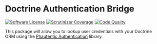 # Doctrine Authentication Bridge

[![Software License](https://img.shields.io/badge/license-MIT-brightgreen.svg?style=flat-square)](LICENSE)
[![Scrutinizer Coverage](https://img.shields.io/scrutinizer/coverage/g/Phauthentic/authentication-doctrine/master.svg?style=flat-square)](https://scrutinizer-ci.com/g/Phauthentic/authentication-doctrine/)
[![Code Quality](https://img.shields.io/scrutinizer/g/Phauthentic/authentication-doctrine/master.svg?style=flat-square)](https://scrutinizer-ci.com/g/Phauthentic/authentication-doctrine/)

This package will allow you to lookup user credentials with your Doctrine ORM using the [Phautentic Authentication](https://github.com/Phauthentic/authentication) library.